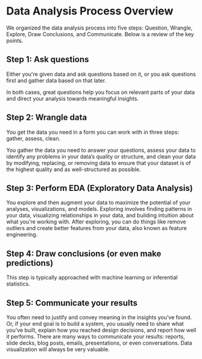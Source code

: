 # Data Analysis Process Overview

We organized the data analysis process into five steps: Question, Wrangle, Explore, Draw Conclusions, and Communicate. Below is a review of the key points.

## Step 1: Ask questions

Either you're given data and ask questions based on it, or you ask questions first and gather data based on that later. 

In both cases, great questions help you focus on relevant parts of your data and direct your analysis towards meaningful insights.

## Step 2: Wrangle data

You get the data you need in a form you can work with in three steps: gather, assess, clean. 

You gather the data you need to answer your questions, assess your data to identify any problems in your data’s quality or structure, and clean your data by modifying, replacing, or removing data to ensure that your dataset is of the highest quality and as well-structured as possible.

## Step 3: Perform EDA (Exploratory Data Analysis)

You explore and then augment your data to maximize the potential of your analyses, visualizations, and models. Exploring involves finding patterns in your data, visualizing relationships in your data, and building intuition about what you’re working with. After exploring, you can do things like remove outliers and create better features from your data, also known as feature engineering.

## Step 4: Draw conclusions (or even make predictions)

This step is typically approached with machine learning or inferential statistics.

## Step 5: Communicate your results

You often need to justify and convey meaning in the insights you’ve found. Or, if your end goal is to build a system, you usually need to share what you’ve built, explain how you reached design decisions, and report how well it performs. There are many ways to communicate your results: reports, slide decks, blog posts, emails, presentations, or even conversations. Data visualization will always be very valuable.
